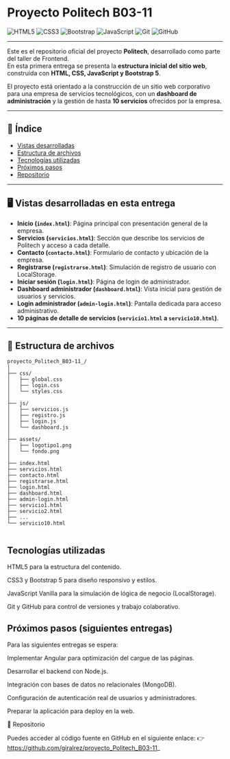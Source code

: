 # Proyecto Politech B03-11

![HTML5](https://img.shields.io/badge/HTML5-E34F26?style=for-the-badge&logo=html5&logoColor=white)
![CSS3](https://img.shields.io/badge/CSS3-1572B6?style=for-the-badge&logo=css3&logoColor=white)
![Bootstrap](https://img.shields.io/badge/Bootstrap-7952B3?style=for-the-badge&logo=bootstrap&logoColor=white)
![JavaScript](https://img.shields.io/badge/JavaScript-F7DF1E?style=for-the-badge&logo=javascript&logoColor=black)
![Git](https://img.shields.io/badge/Git-F05032?style=for-the-badge&logo=git&logoColor=white)
![GitHub](https://img.shields.io/badge/GitHub-181717?style=for-the-badge&logo=github&logoColor=white)

---

Este es el repositorio oficial del proyecto **Politech**, desarrollado como parte del taller de Frontend.  
En esta primera entrega se presenta la **estructura inicial del sitio web**, construida con **HTML, CSS, JavaScript y Bootstrap 5**.  

El proyecto está orientado a la construcción de un sitio web corporativo para una empresa de servicios tecnológicos, con un **dashboard de administración** y la gestión de hasta **10 servicios** ofrecidos por la empresa.

---

## 📑 Índice
- [Vistas desarrolladas](#vistas-desarrolladas-en-esta-entrega)
- [Estructura de archivos](#estructura-de-archivos)
- [Tecnologías utilizadas](#tecnologías-utilizadas)
- [Próximos pasos](#próximos-pasos-siguientes-entregas)
- [Repositorio](#repositorio)

---

## 🖥️ Vistas desarrolladas en esta entrega

- **Inicio (`index.html`)**: Página principal con presentación general de la empresa.  
- **Servicios (`servicios.html`)**: Sección que describe los servicios de Politech y acceso a cada detalle.  
- **Contacto (`contacto.html`)**: Formulario de contacto y ubicación de la empresa.  
- **Registrarse (`registrarse.html`)**: Simulación de registro de usuario con LocalStorage.  
- **Iniciar sesión (`login.html`)**: Página de login de administrador.  
- **Dashboard administrador (`dashboard.html`)**: Vista inicial para gestión de usuarios y servicios.  
- **Login administrador (`admin-login.html`)**: Pantalla dedicada para acceso administrativo.  
- **10 páginas de detalle de servicios (`servicio1.html` a `servicio10.html`)**.  

---

## 📂 Estructura de archivos

```plaintext
proyecto_Politech_B03-11_/
│
├── css/
│   ├── global.css
│   ├── login.css
│   └── styles.css
│
├── js/
│   ├── servicios.js
│   ├── registro.js
│   ├── login.js
│   └── dashboard.js
│
├── assets/
│   ├── logotipo1.png
│   └── fondo.png
│
├── index.html
├── servicios.html
├── contacto.html
├── registrarse.html
├── login.html
├── dashboard.html
├── admin-login.html
├── servicio1.html
├── servicio2.html
├── ...
└── servicio10.html


```

## Tecnologías utilizadas

HTML5 para la estructura del contenido.

CSS3 y Bootstrap 5 para diseño responsivo y estilos.

JavaScript Vanilla para la simulación de lógica de negocio (LocalStorage).

Git y GitHub para control de versiones y trabajo colaborativo.

## Próximos pasos (siguientes entregas)

Para las siguientes entregas se espera:

Implementar Angular para optimización del cargue de las páginas.

Desarrollar el backend con Node.js.

Integración con bases de datos no relacionales (MongoDB).

Configuración de autenticación real de usuarios y administradores.

Preparar la aplicación para deploy en la web.

📎 Repositorio

Puedes acceder al código fuente en GitHub en el siguiente enlace:
👉 https://github.com/giralrez/proyecto_Politech_B03-11_
